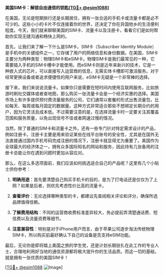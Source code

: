 **美国SIM卡：解锁自由通信的钥匙[[TG💪+ @esim1088](https://t.me/s/esim1088)]**

在美国，无论是短期旅行还是长期居住，拥有一张合适的手机卡或流量卡都是必不可少的。这些小小的卡片不仅连接着你的世界，还决定了你在异国他乡的生活便利程度。今天，我们就来聊聊美国的SIM卡、流量卡以及注册卡，看看它们是如何帮助你实现无缝沟通和畅快上网的。

首先，让我们来了解一下什么是SIM卡。SIM卡（Subscriber Identity Module）是手机中的关键组件之一，它存储了用户的网络信息和身份数据。在美国，SIM卡主要分为两种类型：物理SIM卡和eSIM卡。物理SIM卡是我们最常见的一种，它需要插入手机的SIM卡槽中才能使用。而eSIM卡则是近年来新兴的技术，它是一种嵌入式的芯片，可以直接写入运营商的信息，无需实体卡槽即可激活服务。对于经常更换设备或者追求便捷性的用户来说，eSIM卡无疑是一个非常棒的选择。

接下来，我们来说说流量卡。如果你只是需要在短时间内使用互联网服务，比如旅游时刷社交媒体或者查地图，那么购买一张流量卡会是一个经济实惠的选择。美国市场上有许多提供预付费流量服务的公司，它们通常以套餐的形式出售流量包，比如每天、每周或每月固定的数据量。这种方式非常适合那些不想绑定长期合约的用户，因为它灵活且成本低。不过需要注意的是，在选择流量卡时一定要关注其覆盖范围和服务质量，以免出现信号不佳或者网速过慢的情况。

当然，除了普通的SIM卡和流量卡之外，还有一些专门针对特定需求设计的产品，例如注册卡。注册卡主要是用来验证某些在线平台账号的安全性，尤其是在国外无法直接通过国内手机号码完成注册的情况下，注册卡就显得尤为重要了。美国作为全球最大的经济体之一，拥有众多国际知名的网站和服务，因此持有几张备用的注册卡总能让你在遇到问题时更加从容应对。

那么，在这么多选项面前，我们应该如何挑选适合自己的产品呢？这里有几个小贴士供你参考：

1. **明确用途**：首先要清楚自己购买手机卡的目的，是为了打电话还是仅仅为了上网？如果是后者，则优先考虑性价比高的流量卡。
   
2. **查看评价**：无论选择哪种类型的卡，都建议先查阅相关评论和评分，确保所选品牌值得信赖。
   
3. **了解费用结构**：不同的运营商收费标准差异较大，务必提前弄清楚通话费、短信费以及流量资费等细节。
   
4. **注意兼容性**：特别是对于iPhone用户而言，由于苹果公司逐步淘汰传统物理SIM卡，所以购买前最好确认下自己的设备是否支持eSIM功能。

最后，无论你是即将踏上美国之旅的学生党，还是计划长期驻扎在此工作的专业人士，合理地利用好当地的通信资源都将极大提升你的生活品质。而这一切的基础，就是拥有一张优质的美国SIM卡！

[[TG💪+ @esim1088](https://t.me/s/esim1088) ![Image](https://i.postimg.cc/4NQfJmqS/Snipaste-2025-05-13-00-14-12.png)]